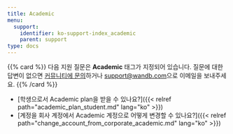 ```yaml
---
title: Academic
menu:
  support:
    identifier: ko-support-index_academic
    parent: support
type: docs
---
```


{{% card %}}
다음 지원 질문은 <b>Academic</b> 태그가 지정되어 있습니다. 질문에 대한 답변이 없으면 [커뮤니티에 문의](https://community.wandb.ai/)하거나 [support@wandb.com](mailto:support@wandb.com)으로 이메일을 보내주세요.
{{% /card %}}

- [학생으로서 Academic plan을 받을 수 있나요?]({{< relref path="academic_plan_student.md" lang="ko" >}})
- [계정을 회사 계정에서 Academic 계정으로 어떻게 변경할 수 있나요?]({{< relref path="change_account_from_corporate_academic.md" lang="ko" >}})
